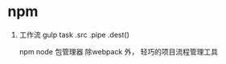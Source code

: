 # npm

1. 工作流
    gulp
        task
        .src
        .pipe
        .dest()

    npm
        node 包管理器
        除webpack 外， 轻巧的项目流程管理工具